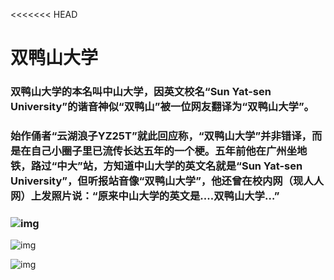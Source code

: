 <<<<<<< HEAD
#                         双鸭山大学


###  双鸭山大学的本名叫中山大学，因英文校名“Sun Yat-sen University”的谐音神似“双鸭山”被一位网友翻译为“双鸭山大学”。

###  始作俑者“云湖浪子YZ25T”就此回应称，“双鸭山大学”并非错译，而是在自己小圈子里已流传长达五年的一个梗。五年前他在广州坐地铁，路过“中大”站，方知道中山大学的英文名就是“Sun Yat-sen University”，但听报站音像“双鸭山大学”，他还曾在校内网（现人人网）上发照片说：“原来中山大学的英文是....双鸭山大学…”

###  ![img](http://p3.ifengimg.com/fck/2017_26/a7680d5c1e5eaba_w578_h387.jpg)

![img](http://p3.ifengimg.com/fck/2017_26/ec341fa9e9c0179_w590_h291.jpg)

![img](http://imgsrc.baidu.com/forum/w%3D580%3B/sign=4f813d5d032442a7ae0efdade178af4b/8718367adab44aedffa3b93abf1c8701a08bfb7b.jpg)

